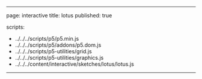 
---
page: interactive
title: lotus
published: true

scripts:
  - ../../../scripts/p5/p5.min.js
  - ../../../scripts/p5/addons/p5.dom.js
  - ../../../scripts/p5-utilities/grid.js
  - ../../../scripts/p5-utilities/graphics.js
  - ../../../content/interactive/sketches/lotus/lotus.js
---

<div id="sketch" class="pl-5">
  <div id="lotus-holder">
  </div>
</div>
